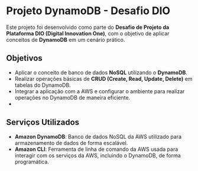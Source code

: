 # Projeto DynamoDB - Desafio DIO

Este projeto foi desenvolvido como parte do **Desafio de Projeto da Plataforma DIO (Digital Innovation One)**, com o objetivo de aplicar conceitos de **DynamoDB** em um cenário prático.

## Objetivos
- Aplicar o conceito de banco de dados **NoSQL** utilizando o **DynamoDB**.
- Realizar operações básicas de **CRUD (Create, Read, Update, Delete)** em tabelas do DynamoDB.
- Integrar a aplicação com a AWS e configurar o ambiente para realizar operações no DynamoDB de maneira eficiente.
- 
## Serviços Utilizados
- **Amazon DynamoDB**: Banco de dados NoSQL da AWS utilizado para armazenamento de dados de forma escalável.
- **Amazon CLI**: Ferramenta de linha de comando da AWS usada para interagir com os serviços da AWS, incluindo o DynamoDB, de forma programática.
